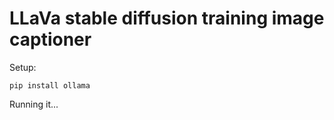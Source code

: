 # LLaVa stable diffusion training image captioner

Setup:

```
pip install ollama
```

Running it...

```

```